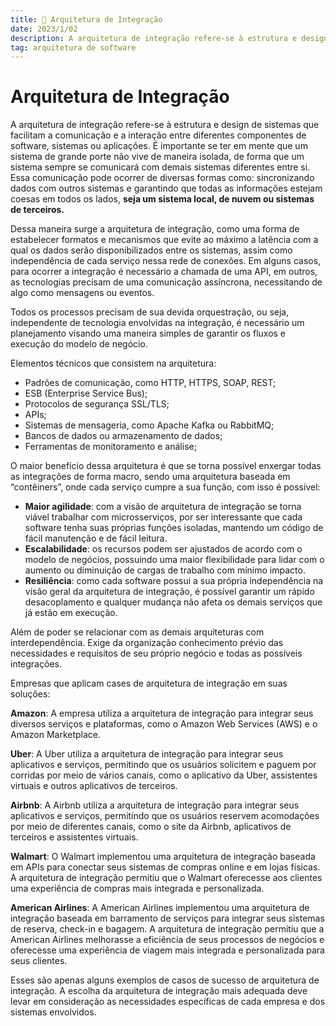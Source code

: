 ```yaml
---
title: 📃 Arquitetura de Integração
date: 2023/1/02
description: A arquitetura de integração refere-se à estrutura e design de sistemas que facilitam a comunicação e a interação entre diferentes componentes de software, sistemas ou aplicações.
tag: arquitetura de software
---
```


# Arquitetura de Integração

A arquitetura de integração refere-se à estrutura e design de sistemas que facilitam a comunicação e a interação entre diferentes componentes de software, sistemas ou aplicações. É importante se ter em mente que um sistema de grande porte não vive de maneira isolada, de forma que um sistema sempre se comunicará com demais sistemas diferentes entre si. Essa comunicação pode ocorrer de diversas formas como: sincronizando dados com outros sistemas e garantindo que todas as informações estejam coesas em todos os lados, **seja um sistema local, de nuvem ou sistemas de terceiros.**

Dessa maneira surge a arquitetura de integração, como uma forma de estabelecer formatos e mecanismos que evite ao máximo a latência com a qual os dados serão disponibilizados entre os sistemas, assim como independência de cada serviço nessa rede de conexões. Em alguns casos, para ocorrer a integração é necessário a chamada de uma API, em outros, as tecnologias precisam de uma comunicação assíncrona, necessitando de algo como mensagens ou eventos.


Todos os processos precisam de sua devida orquestração, ou seja, independente de tecnologia envolvidas na integração, é necessário um planejamento visando uma maneira simples de garantir os fluxos e execução do modelo de negócio.


Elementos técnicos que consistem na arquitetura:

- Padrões de comunicação, como HTTP, HTTPS, SOAP, REST;
- ESB (Enterprise Service Bus);
- Protocolos de segurança SSL/TLS;
- APIs;
- Sistemas de mensageria, como Apache Kafka ou RabbitMQ;
- Bancos de dados ou armazenamento de dados;
- Ferramentas de monitoramento e análise;

O maior benefício dessa arquitetura é que se torna possível enxergar todas as integrações de forma macro, sendo uma arquitetura baseada em “contêiners”, onde cada serviço cumpre a sua função, com isso é possível:

- **Maior agilidade**: com a visão de arquitetura de integração se torna viável trabalhar com microsserviços, por ser interessante que cada software tenha suas próprias funções isoladas, mantendo um código de fácil manutenção e de fácil leitura.
- **Escalabilidade**: os recursos podem ser ajustados de acordo com o modelo de negócios, possuindo uma maior flexibilidade para lidar com o aumento ou diminuição de cargas de trabalho com mínimo impacto.
- **Resiliência**: como cada software possui a sua própria independência na visão geral da arquitetura de integração, é possível garantir um rápido desacoplamento e qualquer mudança não afeta os demais serviços que já estão em execução.

Além de poder se relacionar com as demais arquiteturas com interdependência. Exige da organização conhecimento prévio das necessidades e requisitos de seu próprio negócio e todas as possíveis integrações.


Empresas que aplicam cases de arquitetura de integração em suas soluções:

**Amazon**: A empresa utiliza a arquitetura de integração para integrar seus diversos serviços e plataformas, como o Amazon Web Services (AWS) e o Amazon Marketplace.

**Uber**: A Uber utiliza a arquitetura de integração para integrar seus aplicativos e serviços, permitindo que os usuários solicitem e paguem por corridas por meio de vários canais, como o aplicativo da Uber, assistentes virtuais e outros aplicativos de terceiros.

**Airbnb**: A Airbnb utiliza a arquitetura de integração para integrar seus aplicativos e serviços, permitindo que os usuários reservem acomodações por meio de diferentes canais, como o site da Airbnb, aplicativos de terceiros e assistentes virtuais.

**Walmart**: O Walmart implementou uma arquitetura de integração baseada em APIs para conectar seus sistemas de compras online e em lojas físicas. A arquitetura de integração permitiu que o Walmart oferecesse aos clientes uma experiência de compras mais integrada e personalizada.

**American Airlines**: A American Airlines implementou uma arquitetura de integração baseada em barramento de serviços para integrar seus sistemas de reserva, check-in e bagagem. A arquitetura de integração permitiu que a American Airlines melhorasse a eficiência de seus processos de negócios e oferecesse uma experiência de viagem mais integrada e personalizada para seus clientes.

Esses são apenas alguns exemplos de casos de sucesso de arquitetura de integração. A escolha da arquitetura de integração mais adequada deve levar em consideração as necessidades específicas de cada empresa e dos sistemas envolvidos.



